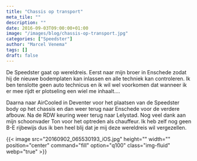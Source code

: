 ```yaml
---
title: "Chassis op transport"
meta_tile: ""
description: ""
date: 2016-09-03T09:00:00+01:00
image: "/images/blog/chassis-op-transport.jpg"
categories: ["Speedster"]
author: "Marcel Venema" 
tags: []
draft: false
---
```


De Speedster gaat op wereldreis. Eerst naar mijn broer in Enschede zodat hij de nieuwe bodemplaten kan inlassen en alle techniek kan controleren. Ik ben tenslotte geen auto technicus en ik wil wel voorkomen dat wanneer ik er mee rijdt er plotseling een wiel me inhaalt.... 

Daarna naar AirCooled in Deventer voor het plaatsen van de Speedster body op het chassis en dan weer terug naar Enschede voor de verdere afbouw. Na de RDW keuring weer terug naar Lelystad. Nog veel dank aan mijn schoonvader Ton voor het optreden als chauffeur. Ik heb zelf nog geen B-E rijbewijs dus ik ben heel blij dat je mij deze wereldreis wil vergezellen.

{{< image src="20160902_065530193_iOS.jpg" height="" width="" position="center" command="fill" option="q100" class="img-fluid" webp="true" >}}

&nbsp;
